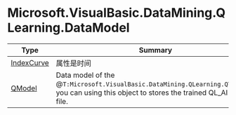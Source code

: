 ﻿
# Microsoft.VisualBasic.DataMining.QLearning.DataModel

|Type|Summary|
|----|-------|
|[IndexCurve](./IndexCurve.md)|属性是时间|
|[QModel](./QModel.md)|Data model of the @``T:Microsoft.VisualBasic.DataMining.QLearning.QTable`1``, you can using this object to stores the trained QL_AI into a file.|

